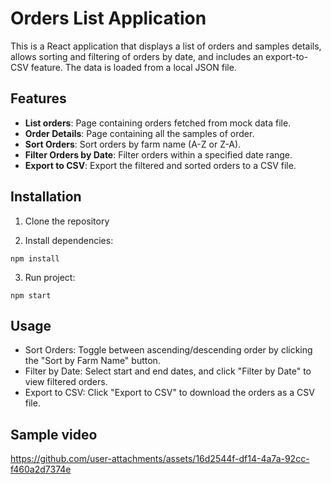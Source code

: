 # Orders List Application

This is a React application that displays a list of orders and samples details, allows sorting and filtering of orders by date, and includes an export-to-CSV feature. The data is loaded from a local JSON file.

## Features

- **List orders**: Page containing orders fetched from mock data file.
- **Order Details**: Page containing all the samples of order.
- **Sort Orders**: Sort orders by farm name (A-Z or Z-A).
- **Filter Orders by Date**: Filter orders within a specified date range.
- **Export to CSV**: Export the filtered and sorted orders to a CSV file.

## Installation

1. Clone the repository

2. Install dependencies:
```
npm install
```

3. Run project:
```
npm start
```


## Usage
- Sort Orders: Toggle between ascending/descending order by clicking the "Sort by Farm Name" button.
- Filter by Date: Select start and end dates, and click "Filter by Date" to view filtered orders.
- Export to CSV: Click "Export to CSV" to download the orders as a CSV file.

## Sample video
https://github.com/user-attachments/assets/16d2544f-df14-4a7a-92cc-f460a2d7374e


